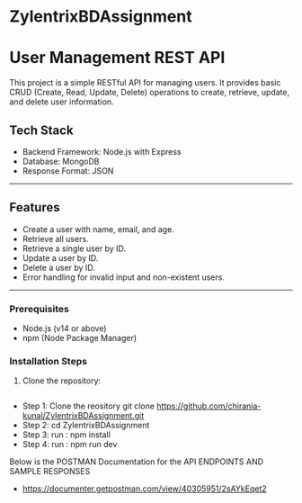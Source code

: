 # ZylentrixBDAssignment
# User Management REST API

This project is a simple RESTful API for managing users. It provides basic CRUD (Create, Read, Update, Delete) operations to create, retrieve, update, and delete user information.

## Tech Stack

- Backend Framework: Node.js with Express  
- Database: MongoDB
- Response Format: JSON  

---

## Features

- Create a user with name, email, and age.
- Retrieve all users.
- Retrieve a single user by ID.
- Update a user by ID.
- Delete a user by ID.
- Error handling for invalid input and non-existent users.

---

### Prerequisites

- Node.js (v14 or above)
- npm (Node Package Manager)

### Installation Steps

1. Clone the repository:
   ```bash 
- Step 1: Clone the reository git clone https://github.com/chirania-kunal/ZylentrixBDAssignment.git
- Step 2: cd ZylentrixBDAssignment
- Step 3: run : npm install
- Step 4: run : npm run dev

Below is the POSTMAN Documentation for the API ENDPOINTS AND SAMPLE RESPONSES
- https://documenter.getpostman.com/view/40305951/2sAYkEqet2
